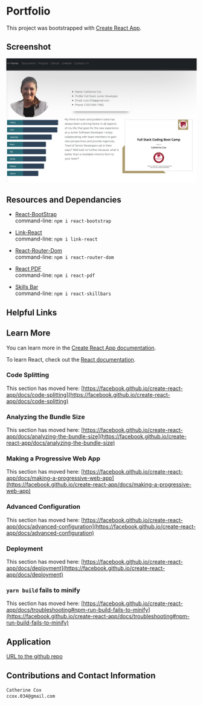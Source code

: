 # Portfolio

This project was bootstrapped with [Create React App](https://github.com/facebook/create-react-app).

## Screenshot

<!-- ----------------------- -->

![Screen Shot](./screenshot.png)

## Resources and Dependancies

<!-- ----------------------- -->

- [React-BootStrap](https://www.npmjs.com/package/react-bootstrap)<br />
  command-line: `npm i react-bootstrap`

- [Link-React](https://www.npmjs.com/package/link-react)<br />
  command-line: `npm i link-react`

- [React-Router-Dom](https://www.npmjs.com/package/react-router-dom)<br />
  command-line: `npm i react-router-dom`

- [React PDF](https://www.npmjs.com/package/react-pdf)<br />
  command-line: `npm i react-pdf`

- [Skills Bar](https://www.npmjs.com/package/react-skillbars)<br />
  command-line: `npm i react-skillbars`

## Helpful Links

## Learn More

You can learn more in the [Create React App documentation](https://facebook.github.io/create-react-app/docs/getting-started).

To learn React, check out the [React documentation](https://reactjs.org/).

### Code Splitting

This section has moved here: [https://facebook.github.io/create-react-app/docs/code-splitting](https://facebook.github.io/create-react-app/docs/code-splitting)

### Analyzing the Bundle Size

This section has moved here: [https://facebook.github.io/create-react-app/docs/analyzing-the-bundle-size](https://facebook.github.io/create-react-app/docs/analyzing-the-bundle-size)

### Making a Progressive Web App

This section has moved here: [https://facebook.github.io/create-react-app/docs/making-a-progressive-web-app](https://facebook.github.io/create-react-app/docs/making-a-progressive-web-app)

### Advanced Configuration

This section has moved here: [https://facebook.github.io/create-react-app/docs/advanced-configuration](https://facebook.github.io/create-react-app/docs/advanced-configuration)

### Deployment

This section has moved here: [https://facebook.github.io/create-react-app/docs/deployment](https://facebook.github.io/create-react-app/docs/deployment)

### `yarn build` fails to minify

This section has moved here: [https://facebook.github.io/create-react-app/docs/troubleshooting#npm-run-build-fails-to-minify](https://facebook.github.io/create-react-app/docs/troubleshooting#npm-run-build-fails-to-minify)

<!-- ## Heroku -->

<!-- ----------------------- -->

<!-- [Heroku](https://morning-basin-07177.herokuapp.com/) -->

<!-- mysterious-river-96466 -->

## Application

<!-- ----------------------- -->

[URL to the github repo](https://github.com/beachbrunet/React_Portfolio)

## Contributions and Contact Information

<!-- ----------------------- -->

```
Catherine Cox
ccox.034@gmail.com
```
